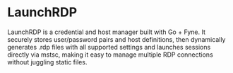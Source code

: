 # LaunchRDP
LaunchRDP is a credential and host manager built with Go + Fyne. It securely stores user/password pairs and host definitions, then dynamically generates .rdp files with all supported settings and launches sessions directly via mstsc, making it easy to manage multiple RDP connections without juggling static files.
